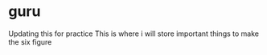 # guru
Updating this for practice
This is where i will store important things to make the six figure
